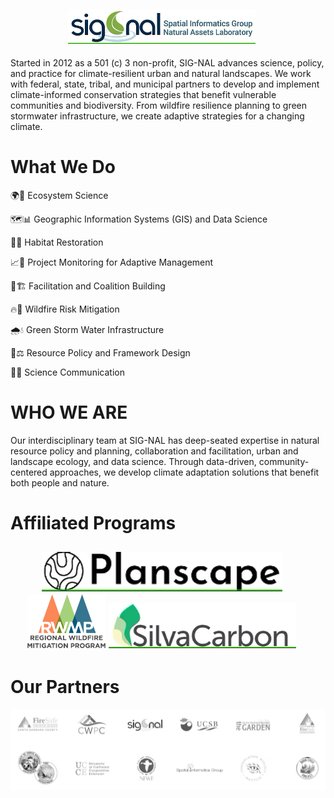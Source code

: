<h2 align="center">
<a href="https://www.sig-nal.org/"><img src="https://github.com/SIG-NAL-DS/.github/blob/main/profile/signal_long.png" alt="romero61.github.io" style="width: 300px; margin-right: 20px;"/></a>

</h2>

Started in 2012 as a 501 (c) 3 non-profit, SIG-NAL advances science, policy, and practice for climate-resilient urban and natural landscapes. We work with federal, state, tribal, and municipal partners to develop and implement climate-informed conservation strategies that benefit vulnerable communities and biodiversity. From wildfire resilience planning to green stormwater infrastructure, we create adaptive strategies for a changing climate.

# **What We Do**

🌍🌱 Ecosystem Science

🗺️📊 Geographic Information Systems (GIS) and Data Science

🌿🔧 Habitat Restoration

📈🔄 Project Monitoring for Adaptive Management

🤝🏗️ Facilitation and Coalition Building

🔥🚒 Wildfire Risk Mitigation

🌧️💧 Green Storm Water Infrastructure

📜⚖️ Resource Policy and Framework Design

🧪📢 Science Communication

# **WHO WE ARE**

Our interdisciplinary team at SIG-NAL has deep-seated expertise in natural resource policy and planning, collaboration and facilitation, urban and landscape ecology, and data science. Through data-driven, community-centered approaches, we develop climate adaptation solutions that benefit both people and nature.

# **Affiliated Programs**

<h2 align="center">
<a href="https://www.planscape.org/"><img src="https://github.com/SIG-NAL-DS/.github/blob/main/profile/pslogo.png" alt="Planscape" style="width: 300x; margin-right: 20px;"/></a>
<a href="https://experience.arcgis.com/experience/e850109f349e4539b1dd2cb3b3e62b5c/?draft=true"><img src="https://github.com/SIG-NAL-DS/.github/blob/main/profile/rwmp-logo-final.png" alt="RWMP" style="width: 125px;" /></a>
<img src="https://github.com/SIG-NAL-DS/.github/blob/main/profile/silva.png" alt="romero61.github.io" style="width: 300px; margin-right: 20px;"/></a>

  
</h2>

# **Our Partners**

![partners](https://github.com/SIG-NAL-DS/.github/blob/main/profile/partners.png)
